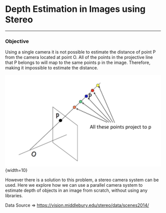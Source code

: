 # Depth Estimation in Images using Stereo
-------
### Objective
Using a single camera it is not possible to estimate the distance of point P from the camera located at point O. All of the points in the projective line that P belongs to will map to the same points p in the image. Therefore, making it impossible to estimate the distance.

![problem with 1 camera](./images/helper_images/Img1.png "Single Camera View"){width=10}


However there is a solution to this problem, a stereo camera system can be used. Here we explore how we can use a parallel camera system to estimate depth of objects in an image from scratch, without using any libraries.


Data Source => https://vision.middlebury.edu/stereo/data/scenes2014/
